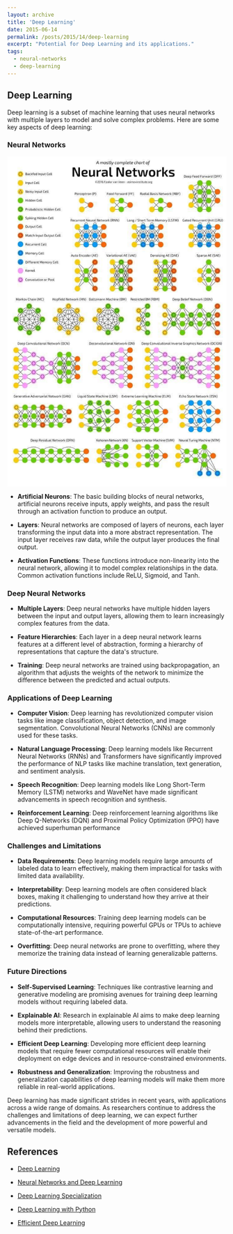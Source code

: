 ```yaml
---
layout: archive
title: 'Deep Learning'
date: 2015-06-14
permalink: /posts/2015/14/deep-learning
excerpt: "Potential for Deep Learning and its applications."
tags:
  - neural-networks
  - deep-learning
---
```


## Deep Learning

Deep learning is a subset of machine learning that uses neural networks with multiple layers to model and solve complex problems. Here are some key aspects of deep learning:

### Neural Networks

<img src='/images/posts/2015-06-14-deep-learning/neural-nets.jpg' style='display:block; margin:auto;'>


- **Artificial Neurons**: The basic building blocks of neural networks, artificial neurons receive inputs, apply weights, and pass the result through an activation function to produce an output.

- **Layers**: Neural networks are composed of layers of neurons, each layer transforming the input data into a more abstract representation. The input layer receives raw data, while the output layer produces the final output.

- **Activation Functions**: These functions introduce non-linearity into the neural network, allowing it to model complex relationships in the data. Common activation functions include ReLU, Sigmoid, and Tanh.

### Deep Neural Networks

- **Multiple Layers**: Deep neural networks have multiple hidden layers between the input and output layers, allowing them to learn increasingly complex features from the data.

- **Feature Hierarchies**: Each layer in a deep neural network learns features at a different level of abstraction, forming a hierarchy of representations that capture the data's structure.

- **Training**: Deep neural networks are trained using backpropagation, an algorithm that adjusts the weights of the network to minimize the difference between the predicted and actual outputs.

### Applications of Deep Learning

- **Computer Vision**: Deep learning has revolutionized computer vision tasks like image classification, object detection, and image segmentation. Convolutional Neural Networks (CNNs) are commonly used for these tasks.

- **Natural Language Processing**: Deep learning models like Recurrent Neural Networks (RNNs) and Transformers have significantly improved the performance of NLP tasks like machine translation, text generation, and sentiment analysis.

- **Speech Recognition**: Deep learning models like Long Short-Term Memory (LSTM) networks and WaveNet have made significant advancements in speech recognition and synthesis.

- **Reinforcement Learning**: Deep reinforcement learning algorithms like Deep Q-Networks (DQN) and Proximal Policy Optimization (PPO) have achieved superhuman performance

### Challenges and Limitations

- **Data Requirements**: Deep learning models require large amounts of labeled data to learn effectively, making them impractical for tasks with limited data availability.

- **Interpretability**: Deep learning models are often considered black boxes, making it challenging to understand how they arrive at their predictions.

- **Computational Resources**: Training deep learning models can be computationally intensive, requiring powerful GPUs or TPUs to achieve state-of-the-art performance.

- **Overfitting**: Deep neural networks are prone to overfitting, where they memorize the training data instead of learning generalizable patterns.

### Future Directions

- **Self-Supervised Learning**: Techniques like contrastive learning and generative modeling are promising avenues for training deep learning models without requiring labeled data.

- **Explainable AI**: Research in explainable AI aims to make deep learning models more interpretable, allowing users to understand the reasoning behind their predictions.

- **Efficient Deep Learning**: Developing more efficient deep learning models that require fewer computational resources will enable their deployment on edge devices and in resource-constrained environments.

- **Robustness and Generalization**: Improving the robustness and generalization capabilities of deep learning models will make them more reliable in real-world applications.

Deep learning has made significant strides in recent years, with applications across a wide range of domains. As researchers continue to address the challenges and limitations of deep learning, we can expect further advancements in the field and the development of more powerful and versatile models.

## References

- [Deep Learning](https://www.deeplearningbook.org/)

- [Neural Networks and Deep Learning](http://neuralnetworksanddeeplearning.com/)

- [Deep Learning Specialization](https://www.coursera.org/specializations/deep-learning)

- [Deep Learning with Python](https://www.manning.com/books/deep-learning-with-python)

- [Efficient Deep Learning](https://arxiv.org/abs/2106.09084)
